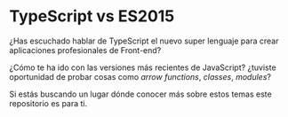 # TypeScript vs ES2015

¿Has escuchado hablar de TypeScript el nuevo super lenguaje para crear
aplicaciones profesionales de Front-end?

¿Cómo te ha ido con las versiones más recientes de JavaScript? ¿tuviste oportunidad
de probar cosas como *arrow functions*, *classes*, *modules*?

Si estás buscando un lugar dónde conocer más sobre estos temas este repositorio es para ti.

